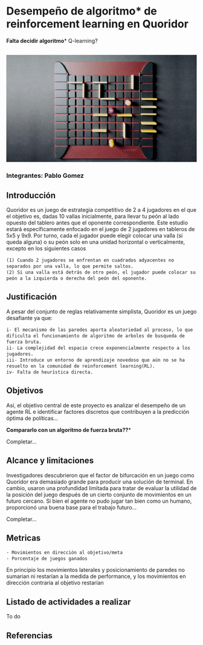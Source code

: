 # Desempeño de **algoritmo*** de reinforcement learning en Quoridor

**Falta decidir algoritmo***
Q-learning?

## 


![Quoridor](./quoridor.jpg)

### Integrantes: Pablo Gomez

## Introducción

Quoridor es un juego de estrategia competitivo de 2 a 4 jugadores en el que el objetivo es, dadas 10 vallas
inicialmente, para llevar tu peón al lado opuesto del tablero antes que el oponente correspondiente.
Este estudio estará específicamente enfocado en el juego de 2 jugadores en tableros de 5x5 y 9x9. Por turno, cada el jugador puede elegir colocar una valla (si queda alguna) o su peón solo en una unidad horizontal o verticalmente, excepto en los siguientes casos

    (1) Cuando 2 jugadores se enfrentan en cuadrados adyacentes no separados por una valla, lo que permite saltos.
    (2) Si una valla está detrás de otro peón, el jugador puede colocar su peón a la izquierda o derecha del peón del oponente.

## Justificación

A pesar del conjunto de reglas relativamente simplista, Quoridor es un juego desafiante ya que:

    i- El mecanismo de las paredes aporta aleatoriedad al proceso, lo que dificulta el funcionamiento de algoritmo de arboles de busqueda de fuerza bruta. 
    ii- La complejidad del espacio crece exponencialmente respecto a los jugadores.
    iii- Introduce un entorno de aprendizaje novedoso que aún no se ha resuelto en la comunidad de reinforcement learning(RL).
    iv- Falta de heurística directa. 


## Objetivos

Así, el objetivo central de este proyecto es analizar el desempeño de un agente RL e identificar factores discretos que contribuyen a la predicción óptima de políticas... 

**Compararlo con un algoritmo de fuerza bruta??***

Completar...


## Alcance y limitaciones

Investigadores descubrieron que el factor de bifurcación en un juego como Quoridor era demasiado grande para producir una solución de terminal. En cambio, usaron una profundidad limitada para tratar de evaluar la utilidad de la posición del juego después de un cierto conjunto de movimientos en un futuro cercano. Si bien el agente no pudo jugar tan bien como un humano, proporcionó una buena base para el trabajo futuro...

Completar...


## Metricas

    - Movimientos en dirección al objetivo/meta
    - Porcentaje de juegos ganados

En principio los movimientos laterales y posicionamiento de paredes no sumarian ni restarían a la medida de performance, y los movimientos en dirección contraria al objetivo restarían 


## Listado de actividades a realizar

To do

## Referencias

